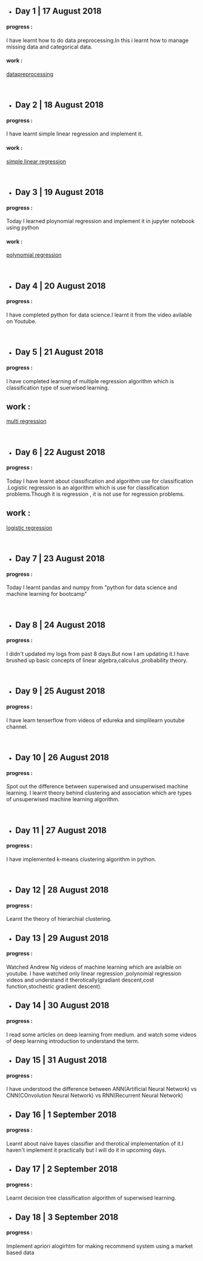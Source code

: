 - ## Day 1 | 17 August 2018 
#### progress : 
I have learnt how to do data preprocessing.In this i learnt how to manage missing data and  categorical data. 
#### work :
  [datapreprocessing](https://github.com/keshab97/100DaysOfMLcode/tree/master/1)

<br/>

- ## Day 2 | 18 August 2018 
#### progress : 
I have learnt simple linear regression and implement it. 
#### work :
  [simple linear regression](https://github.com/keshab97/100DaysOfMLcode/tree/master/2)
  
  <br/>
  
  - ## Day 3 | 19 August 2018 
#### progress : 
Today I learned ploynomial regression and implement it in jupyter notebook using python
#### work :
  [polynomial regression](https://github.com/keshab97/100DaysOfMLcode/tree/master/3)
    
  <br/>
  
  - ## Day 4 | 20 August 2018 
#### progress :
I have completed python for data science.I learnt it from the video avilable on Youtube.

 <br/>
  
  - ## Day 5 | 21 August 2018 
#### progress :
I have completed learning of multiple regression algorithm which is classification type of suerwised learning.

## work :
  [multi regression](https://github.com/keshab97/100DaysOfMLcode/tree/master/5)

 <br/>
  
  - ## Day 6 | 22 August 2018 
#### progress :
Today I have learnt about classification and algorithm use for classification .Logistic regression is an algorithm which is use for classification problems.Though it is regression , it is not use for regression problems.

## work :
  [logistic regression](https://github.com/keshab97/100DaysOfMLcode/tree/master/6)
  
  <br/>
  
  - ## Day 7 | 23 August 2018 
#### progress :
Today I learnt pandas and numpy from "python for data science and machine learning for bootcamp"
  
  <br/>
  
  - ## Day 8 | 24 August 2018 
#### progress :
I didn't updated my logs from past 8 days.But now I am updating it.I have brushed up basic concepts of linear algebra,calculus ,probability theory.
  
  <br/>
  
  - ## Day 9 | 25 August 2018 
#### progress :
I have learn tenserflow from videos of edureka and simplilearn youtube channel.
  
  <br/>
  
  - ## Day 10 | 26 August 2018 
#### progress :
Spot out the difference between superwised and unsuperwised machine learning. I learnt theory behind clustering and association which are types of unsuperwised machine learning algorithm.

  <br/>
  
  - ## Day 11 | 27 August 2018 
#### progress :
I have implemented k-means clustering algorithm in python.
  
  <br/>
  
  - ## Day 12 | 28 August 2018 
#### progress :
Learnt the theory of hierarchial clustering.
  <br/>
  
  - ## Day 13 | 29 August 2018 
#### progress :
Watched Andrew Ng videos of machine learning which are avialble on youtube. I have watched only linear regression ,polynomial regression videos and understand it therotically(gradiant descent,cost function,stochestic gradient descent).
  <br/>
  
  - ## Day 14 | 30 August 2018 
#### progress :
I read some articles on deep learning from medium. and watch some videos of deep learning introduction to understand the term.
  <br/>
  
  - ## Day 15 | 31 August 2018 
#### progress :
I have understood the difference between ANN(Artificial Neural Network) vs CNN(COnvolution Neural Network) vs RNN(Recurrent Neural Network)
  <br/>
  
  - ## Day 16 | 1 September 2018 
#### progress :
Learnt about naive bayes classifier and therotical implementation of it.I haven't implement it practically but I will do it in upcoming days.
<br/>

  - ## Day 17 | 2 September 2018 
#### progress :
Learnt decision tree classification algorithm of superwised learning.

  - ## Day 18 | 3 September 2018 
#### progress :
Implement apriori alogirhtm for making recommend system using a market based data

